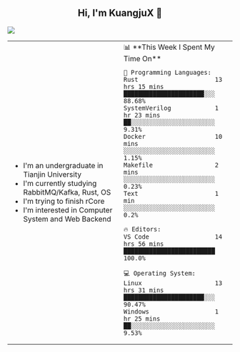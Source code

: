 <h2 align="center"> Hi, I'm KuangjuX 👋 </h2>
<p><img src="https://w.wallhaven.cc/full/nz/wallhaven-nz1e8j.jpg"></p>
<table>
    <tr>
        <td valign="center" width="50%">
            <ul>
                <li>I'm an undergraduate in Tianjin University</li>
                <li>I'm currently studying RabbitMQ/Kafka, Rust, OS</li>
                <li>I'm trying to finish rCore</li>
                <li>I'm interested in Computer System and Web Backend</li>
            </ul>
        </td>
       <td valign="top" width="50%">
<!--START_SECTION:waka-->
📊 **This Week I Spent My Time On** 

```text
💬 Programming Languages: 
Rust                     13 hrs 15 mins      ██████████████████████░░░   88.68% 
SystemVerilog            1 hr 23 mins        ██░░░░░░░░░░░░░░░░░░░░░░░   9.31% 
Docker                   10 mins             ░░░░░░░░░░░░░░░░░░░░░░░░░   1.15% 
Makefile                 2 mins              ░░░░░░░░░░░░░░░░░░░░░░░░░   0.23% 
Text                     1 min               ░░░░░░░░░░░░░░░░░░░░░░░░░   0.2%

🔥 Editors: 
VS Code                  14 hrs 56 mins      █████████████████████████   100.0%

💻 Operating System: 
Linux                    13 hrs 31 mins      ██████████████████████░░░   90.47% 
Windows                  1 hr 25 mins        ██░░░░░░░░░░░░░░░░░░░░░░░   9.53%

```


<!--END_SECTION:waka-->
</td></tr>
</table>
